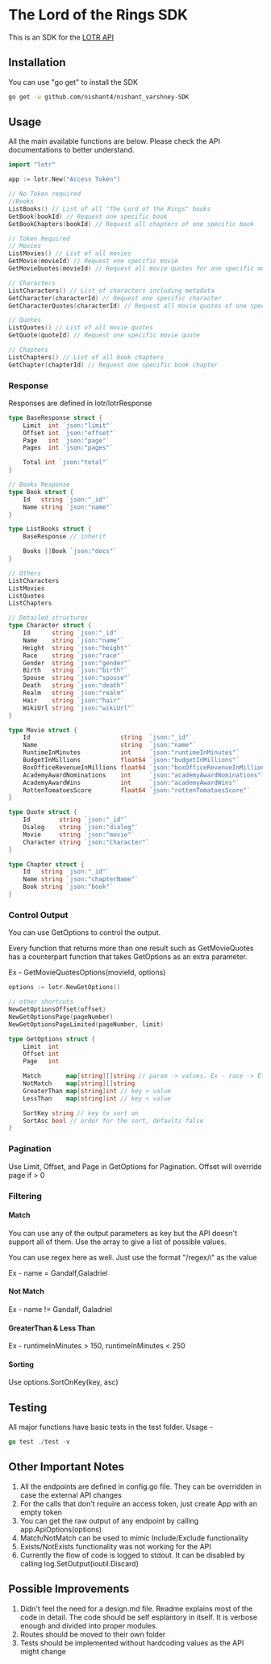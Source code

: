 # The Lord of the Rings SDK

This is an SDK for the [LOTR API](https://the-one-api.dev/documentation)

## Installation

You can use "go get" to install the SDK

```bash
go get -u github.com/nishant4/nishant_varshney-SDK
```

## Usage
All the main available functions are below. Please check the API documentations to better understand.

```go
import "lotr"

app := lotr.New("Access Token")

// No Token required
//Books
ListBooks() // List of all "The Lord of the Rings" books
GetBook(bookId) // Request one specific book
GetBookChapters(bookId) // Request all chapters of one specific book

// Token Required
// Movies
ListMovies() // List of all movies
GetMovie(movieId) // Request one specific movie
GetMovieQuotes(movieId) // Request all movie quotes for one specific movie

// Characters
ListCharacters() // List of characters including metadata
GetCharacter(characterId) // Request one specific character
GetCharacterQuotes(characterId) // Request all movie quotes of one specific character

// Quotes
ListQuotes() // List of all movie quotes
GetQuote(quoteId) // Request one specific movie quote

// Chapters
ListChapters() // List of all book chapters
GetChapter(chapterId) // Request one specific book chapter
```

### Response
Responses are defined in lotr/lotrResponse

```go
type BaseResponse struct {
	Limit  int `json:"limit"`
	Offset int `json:"offset"`
	Page   int `json:"page"`
	Pages  int `json:"pages"`

	Total int `json:"total"`
}

// Books Response
type Book struct {
	Id   string `json:"_id"`
	Name string `json:"name"`
}

type ListBooks struct {
	BaseResponse // inherit

	Books []Book `json:"docs"`
}

// Others
ListCharacters
ListMovies
ListQuotes
ListChapters

// Detailed structures
type Character struct {
	Id      string `json:"_id"`
	Name    string `json:"name"`
	Height  string `json:"height"`
	Race    string `json:"race"`
	Gender  string `json:"gender"`
	Birth   string `json:"birth"`
	Spouse  string `json:"spouse"`
	Death   string `json:"death"`
	Realm   string `json:"realm"`
	Hair    string `json:"hair"`
	WikiUrl string `json:"wikiUrl"`
}

type Movie struct {
	Id                         string  `json:"_id"`
	Name                       string  `json:"name"`
	RuntimeInMinutes           int     `json:"runtimeInMinutes"`
	BudgetInMillions           float64 `json:"budgetInMillions"`
	BoxOfficeRevenueInMillions float64 `json:"boxOfficeRevenueInMillions"`
	AcademyAwardNominations    int     `json:"academyAwardNominations"`
	AcademyAwardWins           int     `json:"academyAwardWins"`
	RottenTomatoesScore        float64 `json:"rottenTomatoesScore"`
}

type Quote struct {
	Id        string `json:"_id"`
	Dialog    string `json:"dialog"`
	Movie     string `json:"movie"`
	Character string `json:"Character"`
}

type Chapter struct {
	Id   string `json:"_id"`
	Name string `json:"chapterName"`
	Book string `json:"book"`
}
```

### Control Output

You can use GetOptions to control the output. 

Every function that returns more than one result such as GetMovieQuotes has a counterpart function that takes GetOptions as an extra parameter.

Ex - GetMovieQuotesOptions(movieId, options)

```go
options := lotr.NewGetOptions()

// other shortcuts
NewGetOptionsOffset(offset)
NewGetOptionsPage(pageNumber)
NewGetOptionsPageLimited(pageNumber, limit)

type GetOptions struct {
	Limit  int
	Offset int
	Page   int

	Match       map[string][]string // param -> values. Ex - race -> Elf,Human
	NotMatch    map[string][]string
	GreaterThan map[string]int // key > value
	LessThan    map[string]int // key < value

	SortKey string // key to sort on
	SortAsc bool // order for the sort, defaults false
}
```

### Pagination
Use Limit, Offset, and Page in GetOptions for Pagination. Offset will override page if > 0


### Filtering
#### Match
You can use any of the output parameters as key but the API doesn't support all of them. Use the array to give a list of possible values.

You can use regex here as well. Just use the format "/regex/i" as the value

Ex - name = Gandalf,Galadriel

#### Not Match
Ex - name != Gandalf, Galadriel

#### GreaterThan & Less Than
Ex - runtimeInMinutes > 150, runtimeInMinutes < 250

#### Sorting
Use options.SortOnKey(key, asc)

## Testing

All major functions have basic tests in the test folder. Usage -

```go
go test ./test -v
```

## Other Important Notes
1. All the endpoints are defined in config.go file. They can be overridden in case the external API changes
2. For the calls that don't require an access token, just create App with an empty token
3. You can get the raw output of any endpoint by calling app.ApiOptions(options)
4. Match/NotMatch can be used to mimic Include/Exclude functionality
5. Exists/NotExists functionality was not working for the API 
6. Currently the flow of code is logged to stdout. It can be disabled by calling log.SetOutput(ioutil.Discard)


## Possible Improvements
1. Didn't feel the need for a design.md file. Readme explains most of the code in detail. The code should be self esplantory in itself. It is verbose enough and divided into proper modules.
2. Routes should be moved to their own folder
3. Tests should be implemented without hardcoding values as the API might change
